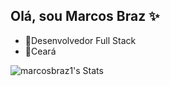 ## Olá, sou Marcos Braz ✨
- 📝Desenvolvedor Full Stack
- 🌱Ceará

![marcosbraz1's Stats](https://github-readme-stats.vercel.app/api?username=marcosbraz1&theme=vue-dark&show_icons=true&hide_border=true&count_private=true)
